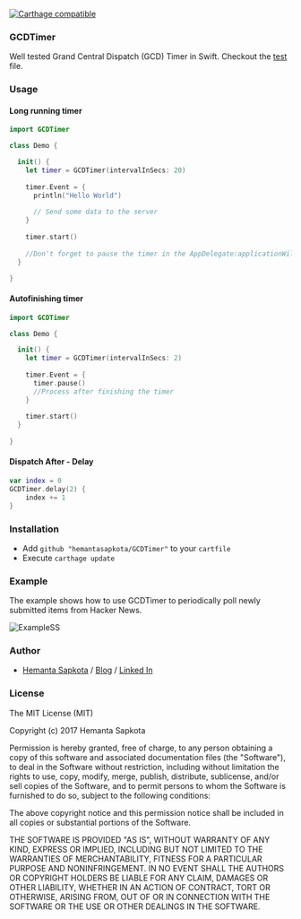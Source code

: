 [![Carthage compatible](https://img.shields.io/badge/Carthage-compatible-4BC51D.svg?style=flat)](https://github.com/Carthage/Carthage)

### GCDTimer ###
Well tested Grand Central Dispatch (GCD) Timer in Swift. Checkout the [test](GCDTimerTests/GCDTimerTests.swift) file.

### Usage ###

#### Long running timer ####
```swift
import GCDTimer

class Demo {

  init() {
    let timer = GCDTimer(intervalInSecs: 20)
    
    timer.Event = {
      println("Hello World")
      
      // Send some data to the server
    }
    
    timer.start()
    
    //Don't forget to pause the timer in the AppDelegate:applicationWillResignActive(application: UIApplication) method.
  }

}

```

#### Autofinishing timer ####

```swift
import GCDTimer

class Demo {

  init() {
    let timer = GCDTimer(intervalInSecs: 2)
    
    timer.Event = {
      timer.pause()
      //Process after finishing the timer
    }
    
    timer.start()
  }
  
}
```

#### Dispatch After - Delay ####

```swift
var index = 0
GCDTimer.delay(2) {
    index += 1
}
```

### Installation ###

* Add ```github "hemantasapkota/GCDTimer"``` to your ```cartfile```
* Execute ```carthage update```

### Example ###
The example shows how to use GCDTimer to periodically poll newly submitted items from Hacker News.

![ExampleSS](Example/GCDTimerExample/ExampleSS.png)

### Author ###
* [Hemanta Sapkota](https://twitter.com/ozhemanta) / [Blog](http://hemantasapkota.github.io/) / [Linked In](https://au.linkedin.com/in/hemantasapkota)

### License ###
The MIT License (MIT)

Copyright (c) 2017 Hemanta Sapkota

Permission is hereby granted, free of charge, to any person obtaining a copy
of this software and associated documentation files (the "Software"), to deal
in the Software without restriction, including without limitation the rights
to use, copy, modify, merge, publish, distribute, sublicense, and/or sell
copies of the Software, and to permit persons to whom the Software is
furnished to do so, subject to the following conditions:

The above copyright notice and this permission notice shall be included in all
copies or substantial portions of the Software.

THE SOFTWARE IS PROVIDED "AS IS", WITHOUT WARRANTY OF ANY KIND, EXPRESS OR
IMPLIED, INCLUDING BUT NOT LIMITED TO THE WARRANTIES OF MERCHANTABILITY,
FITNESS FOR A PARTICULAR PURPOSE AND NONINFRINGEMENT. IN NO EVENT SHALL THE
AUTHORS OR COPYRIGHT HOLDERS BE LIABLE FOR ANY CLAIM, DAMAGES OR OTHER
LIABILITY, WHETHER IN AN ACTION OF CONTRACT, TORT OR OTHERWISE, ARISING FROM,
OUT OF OR IN CONNECTION WITH THE SOFTWARE OR THE USE OR OTHER DEALINGS IN THE
SOFTWARE.

